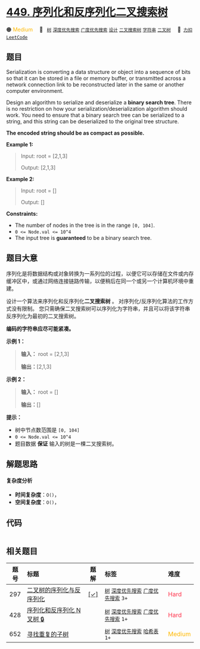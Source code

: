 # [449. 序列化和反序列化二叉搜索树](https://2xiao.github.io/leetcode-js/problem/0449.html)

🟠 <font color=#ffb800>Medium</font>&emsp; 🔖&ensp; [`树`](/tag/tree.md) [`深度优先搜索`](/tag/depth-first-search.md) [`广度优先搜索`](/tag/breadth-first-search.md) [`设计`](/tag/design.md) [`二叉搜索树`](/tag/binary-search-tree.md) [`字符串`](/tag/string.md) [`二叉树`](/tag/binary-tree.md)&emsp; 🔗&ensp;[`力扣`](https://leetcode.cn/problems/serialize-and-deserialize-bst) [`LeetCode`](https://leetcode.com/problems/serialize-and-deserialize-bst)

## 题目

Serialization is converting a data structure or object into a sequence of bits
so that it can be stored in a file or memory buffer, or transmitted across a
network connection link to be reconstructed later in the same or another
computer environment.

Design an algorithm to serialize and deserialize a **binary search tree**.
There is no restriction on how your serialization/deserialization algorithm
should work. You need to ensure that a binary search tree can be serialized to
a string, and this string can be deserialized to the original tree structure.

**The encoded string should be as compact as possible.**



**Example 1:**

> Input: root = [2,1,3]
> 
> Output: [2,1,3]

**Example 2:**

> Input: root = []
> 
> Output: []

**Constraints:**

  * The number of nodes in the tree is in the range `[0, 104]`.
  * `0 <= Node.val <= 10^4`
  * The input tree is **guaranteed** to be a binary search tree.


## 题目大意

序列化是将数据结构或对象转换为一系列位的过程，以便它可以存储在文件或内存缓冲区中，或通过网络连接链路传输，以便稍后在同一个或另一个计算机环境中重建。

设计一个算法来序列化和反序列化**二叉搜索树** 。 对序列化/反序列化算法的工作方式没有限制。
您只需确保二叉搜索树可以序列化为字符串，并且可以将该字符串反序列化为最初的二叉搜索树。

**编码的字符串应尽可能紧凑。**



**示例 1：**

> 
> 
> 
> 
> 
> **输入：** root = [2,1,3]
> 
> **输出：**[2,1,3]
> 
> 

**示例 2：**

> 
> 
> 
> 
> 
> **输入：** root = []
> 
> **输出：**[]
> 
> 



**提示：**

  * 树中节点数范围是 `[0, 104]`
  * `0 <= Node.val <= 10^4`
  * 题目数据 **保证** 输入的树是一棵二叉搜索树。


## 解题思路

#### 复杂度分析

- **时间复杂度**：`O()`，
- **空间复杂度**：`O()`，

## 代码

```javascript

```

## 相关题目

<!-- prettier-ignore -->
| 题号 | 标题 | 题解 | 标签 | 难度 |
| :------: | :------ | :------: | :------ | :------ |
| 297 | [二叉树的序列化与反序列化](https://leetcode.com/problems/serialize-and-deserialize-binary-tree) | [[✓]](/problem/0297.md) |  [`树`](/tag/tree.md) [`深度优先搜索`](/tag/depth-first-search.md) [`广度优先搜索`](/tag/breadth-first-search.md) `3+` | <font color=#ff334b>Hard</font> |
| 428 | [序列化和反序列化 N 叉树 🔒](https://leetcode.com/problems/serialize-and-deserialize-n-ary-tree) |  |  [`树`](/tag/tree.md) [`深度优先搜索`](/tag/depth-first-search.md) [`广度优先搜索`](/tag/breadth-first-search.md) `1+` | <font color=#ff334b>Hard</font> |
| 652 | [寻找重复的子树](https://leetcode.com/problems/find-duplicate-subtrees) |  |  [`树`](/tag/tree.md) [`深度优先搜索`](/tag/depth-first-search.md) [`哈希表`](/tag/hash-table.md) `1+` | <font color=#ffb800>Medium</font> |
